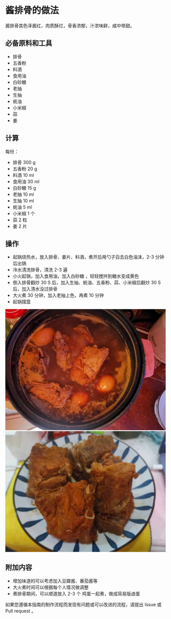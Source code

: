 # 酱排骨的做法

酱排骨其色泽酱红，肉质酥烂，骨香浓郁，汁浓味鲜，咸中带甜。

## 必备原料和工具

* 排骨
* 五香粉
* 料酒
* 食用油
* 白砂糖
* 老抽
* 生抽
* 蚝油
* 小米椒
* 蒜
* 姜

## 计算

每份：

* 排骨 300 g
* 五香粉 20 g
* 料酒 10 ml
* 食用油 30 ml
* 白砂糖 15 g
* 老抽 10 ml
* 生抽 10 ml
* 蚝油 5 ml
* 小米椒 1 个
* 蒜 2 粒
* 姜 2 片

## 操作

* 起锅烧热水，放入排骨、姜片、料酒，煮开后用勺子舀去白色油沫，2-3 分钟后出锅
* 冷水清洗排骨，清洗 2-3 遍
* 小火起锅，加入食用油，加入白砂糖 ，轻轻搅拌到糖水变成黄色
* 倒入排骨翻炒 30 S 后，加入生抽、蚝油、五香粉、蒜、小米椒后翻炒 30 S 后，加入清水没过排骨
* 大火煮 30 分钟，加入老抽上色，再煮 10 分钟
* 起锅摆盘

![示例菜成品](酱排骨/1.jpeg)
![示例菜成品](酱排骨/2.jpeg)

## 附加内容

* 增加味道的可以考虑加入豆瓣酱、番茄酱等
* 大火煮时间可以根据每个人情况做调整
* 煮排骨期间，可以顺道放入 2-3 个 鸡蛋一起煮，做成简易版卤蛋

如果您遵循本指南的制作流程而发现有问题或可以改进的流程，请提出 Issue 或 Pull request 。
